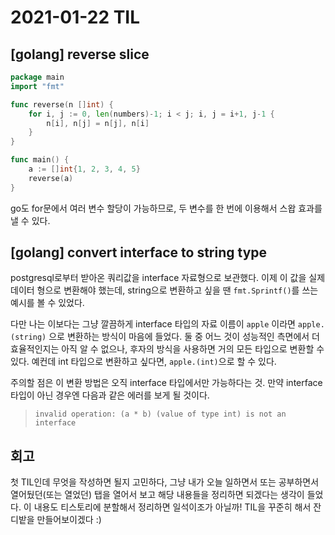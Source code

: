 # 2021-01-22 TIL
## [golang] reverse slice
```go
package main
import "fmt"

func reverse(n []int) {
    for i, j := 0, len(numbers)-1; i < j; i, j = i+1, j-1 {
        n[i], n[j] = n[j], n[i]
    }
}

func main() {
    a := []int{1, 2, 3, 4, 5}
    reverse(a)
}
```

go도 for문에서 여러 변수 할당이 가능하므로, 두 변수를 한 번에 이용해서 스왑 효과를 낼 수 있다.

## [golang] convert interface to string type
postgresql로부터 받아온 쿼리값을 interface 자료형으로 보관했다. 이제 이 값을 실제 데이터 형으로 변환해야 했는데, string으로 변환하고 싶을 땐 `fmt.Sprintf()`를 쓰는 예시를 볼 수 있었다. 

다만 나는 이보다는 그냥 깔끔하게 interface 타입의 자료 이름이 `apple` 이라면 `apple.(string)` 으로 변환하는 방식이 마음에 들었다. 둘 중 어느 것이 성능적인 측면에서 더 효율적인지는 아직 알 수 없으나, 후자의 방식을 사용하면 거의 모든 타입으로 변환할 수 있다. 예컨데 int 타입으로 변환하고 싶다면, `apple.(int)`으로 할 수 있다. 

주의할 점은 이 변환 방법은 오직 interface 타입에서만 가능하다는 것. 만약 interface 타입이 아닌 경우엔 다음과 같은 에러를 보게 될 것이다.

> `invalid operation: (a * b) (value of type int) is not an interface`

## 회고
첫 TIL인데 무엇을 작성하면 될지 고민하다, 그냥 내가 오늘 일하면서 또는 공부하면서 열어뒀던(또는 열었던) 탭을 열어서 보고 해당 내용들을 정리하면 되겠다는 생각이 들었다. 이 내용도 티스토리에 분할해서 정리하면 일석이조가 아닐까! TIL을 꾸준히 해서 잔디밭을 만들어보이겠다 :)
